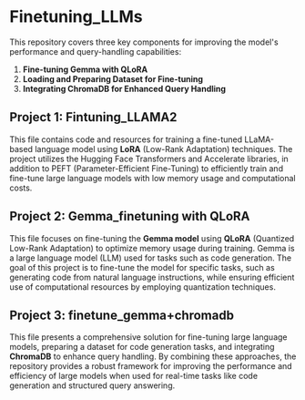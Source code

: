# Finetuning_LLMs

This repository covers three key components for improving the model's performance and query-handling capabilities:
1. **Fine-tuning Gemma with QLoRA**
2. **Loading and Preparing Dataset for Fine-tuning**
3. **Integrating ChromaDB for Enhanced Query Handling**


## Project 1: Fintuning_LLAMA2

This file contains code and resources for training a fine-tuned LLaMA-based language model using **LoRA** (Low-Rank Adaptation) techniques. The project utilizes the Hugging Face Transformers and Accelerate libraries, in addition to PEFT (Parameter-Efficient Fine-Tuning) to efficiently train and fine-tune large language models with low memory usage and computational costs.


## Project 2: Gemma_finetuning with QLoRA

This file focuses on fine-tuning the **Gemma model** using **QLoRA** (Quantized Low-Rank Adaptation) to optimize memory usage during training. Gemma is a large language model (LLM) used for tasks such as code generation. The goal of this project is to fine-tune the model for specific tasks, such as generating code from natural language instructions, while ensuring efficient use of computational resources by employing quantization techniques.

## Project 3: finetune_gemma+chromadb

This file presents a comprehensive solution for fine-tuning large language models, preparing a dataset for code generation tasks, and integrating **ChromaDB** to enhance query handling. By combining these approaches, the repository provides a robust framework for improving the performance and efficiency of large models when used for real-time tasks like code generation and structured query answering.

